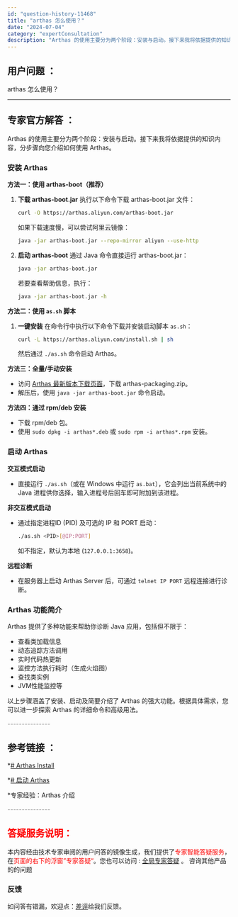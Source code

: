 ```yaml
---
id: "question-history-11468"
title: "arthas 怎么使用？"
date: "2024-07-04"
category: "expertConsultation"
description: "Arthas 的使用主要分为两个阶段：安装与启动。接下来我将依据提供的知识内容，分步骤向您介绍如何使用 Arthas。### 安装 Arthas**方法一：使用 arthas-boot（推荐）**1. **下载 arthas-boot.jar**   执行以下命令下载 arthas-boot.jar"
---
```


## 用户问题 ： 
 arthas 怎么使用？  

---------------
## 专家官方解答 ：

Arthas 的使用主要分为两个阶段：安装与启动。接下来我将依据提供的知识内容，分步骤向您介绍如何使用 Arthas。

### 安装 Arthas

**方法一：使用 arthas-boot（推荐）**

1. **下载 arthas-boot.jar**
   执行以下命令下载 arthas-boot.jar 文件：
   ```bash
   curl -O https://arthas.aliyun.com/arthas-boot.jar
   ```
   如果下载速度慢，可以尝试阿里云镜像：
   ```bash
   java -jar arthas-boot.jar --repo-mirror aliyun --use-http
   ```

2. **启动 arthas-boot**
   通过 Java 命令直接运行 arthas-boot.jar：
   ```bash
   java -jar arthas-boot.jar
   ```
   若要查看帮助信息，执行：
   ```bash
   java -jar arthas-boot.jar -h
   ```

**方法二：使用 `as.sh` 脚本**

1. **一键安装**
   在命令行中执行以下命令下载并安装启动脚本 `as.sh`：
   ```bash
   curl -L https://arthas.aliyun.com/install.sh | sh
   ```
   然后通过 `./as.sh` 命令启动 Arthas。

**方法三：全量/手动安装**

- 访问 [Arthas 最新版本下载页面](https://arthas.aliyun.com/download/latest_version?mirror=aliyun)，下载 arthas-packaging.zip。
- 解压后，使用 `java -jar arthas-boot.jar` 命令启动。

**方法四：通过 rpm/deb 安装**

- 下载 rpm/deb 包。
- 使用 `sudo dpkg -i arthas*.deb` 或 `sudo rpm -i arthas*.rpm` 安装。

### 启动 Arthas

**交互模式启动**

- 直接运行 `./as.sh`（或在 Windows 中运行 `as.bat`），它会列出当前系统中的 Java 进程供你选择，输入进程号后回车即可附加到该进程。

**非交互模式启动**

- 通过指定进程ID (PID) 及可选的 IP 和 PORT 启动：
  ```bash
  ./as.sh <PID>[@IP:PORT]
  ```
  如不指定，默认为本地 (`127.0.0.1:3658`)。

**远程诊断**

- 在服务器上启动 Arthas Server 后，可通过 `telnet IP PORT` 远程连接进行诊断。

### Arthas 功能简介

Arthas 提供了多种功能来帮助你诊断 Java 应用，包括但不限于：
- 查看类加载信息
- 动态追踪方法调用
- 实时代码热更新
- 监控方法执行耗时（生成火焰图）
- 查找类实例
- JVM性能监控等

以上步骤涵盖了安装、启动及简要介绍了 Arthas 的强大功能。根据具体需求，您可以进一步探索 Arthas 的详细命令和高级用法。


<font color="#949494">---------------</font> 


## 参考链接 ：

*[# Arthas Install](https://github.com/alibaba/arthas/tree/master/site/docs/doc/install-detail.md)
 
 *[# 启动 Arthas](https://github.com/alibaba/arthas/tree/master/site/docs/doc/start-arthas.md)
 
 *专家经验：Arthas 介绍 


 <font color="#949494">---------------</font> 
 


## <font color="#FF0000">答疑服务说明：</font> 

本内容经由技术专家审阅的用户问答的镜像生成，我们提供了<font color="#FF0000">专家智能答疑服务</font>，在<font color="#FF0000">页面的右下的浮窗”专家答疑“</font>。您也可以访问 : [全局专家答疑](https://answer.opensource.alibaba.com/docs/intro) 。 咨询其他产品的的问题

### 反馈
如问答有错漏，欢迎点：[差评](https://ai.nacos.io/user/feedbackByEnhancerGradePOJOID?enhancerGradePOJOId=16051)给我们反馈。
